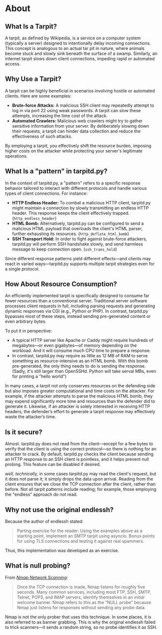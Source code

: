 # About

## What Is a Tarpit?

A tarpit, as defined by Wikipedia, is a service on a computer system (typically a server) designed to intentionally delay incoming connections. This concept is analogous to an actual tar pit in nature, where animals become stuck and slowly sink beneath the surface of a swamp. Similarly, an internet tarpit slows down client connections, impeding rapid or automated access.

## Why Use a Tarpit?

A tarpit can be highly beneficial in scenarios involving hostile or automated clients. Here are some examples:

- **Brute-force Attacks:** A malicious SSH client may repeatedly attempt to log in via port 22 using weak passwords. A tarpit can slow these attempts, increasing the time cost of the attack.
- **Automated Crawlers:** Malicious web crawlers might try to gather sensitive information from your server. By deliberately slowing down their requests, a tarpit can hinder data collection and reduce the effectiveness of such attacks.

By employing a tarpit, you effectively shift the resource burden, imposing higher costs on the attacker while protecting your server's legitimate operations.

## What Is a "pattern" in tarpitd.py?

In the context of tarpitd.py, a "pattern" refers to a specific response behavior tailored to interact with different protocols and handle various types of client connections. For instance:

- **HTTP Endless Header:** To combat a malicious HTTP client, tarpitd.py might maintain a connection by slowly transmitting an endless HTTP header. This response keeps the client effectively trapped. (`http_endless_header`)
- **HTML Bomb:** Alternatively, tarpitd.py can be configured to send a malicious HTML payload that overloads the client's HTML parser, further exhausting its resources. (`http_deflate_html_bomb`)
- **SSH Transport Hold:** In order to fight against brute-force attackers, tarpitd.py will perform SSH handshake slowly, and send harmless message to keep connection open. (`ssh_trans_hold`)

Since different response patterns yield different effects—and clients may react in varied ways—tarpitd.py supports multiple tarpit strategies even for a single protocol.

## How About Resource Consumption?

An efficiently implemented tarpit is specifically designed to consume far fewer resources than a conventional server. Traditional server software processes client requests in full, including parsing requests and generating dynamic responses via CGI (e.g., Python or PHP). In contrast, tarpitd.py bypasses most of these steps, instead sending pre-generated content or even arbitrary bytes.

To put it in perspective:

- A typical HTTP server like Apache or Caddy might require hundreds of megabytes—or even gigabytes—of memory depending on the workload. And it will consume much CPU time to prepare a response.
- In contrast, tarpitd.py may require as little as 12 MB of RAM to serve something as resource-intensive as an HTML bomb.
With this bomb pre-generated, the only thing needs to do is sending the response. (Sadly, it's still larger than OpenSSHd. Python will take serval MBs, even for printing a "hello world")

In many cases, a tarpit not only conserves resources on the defending side but also imposes greater computational and time costs on the attacker. For example, if the attacker attempts to parse the malicious HTML bomb, they may expend significantly more time and resources than the defender did to generate it. Likewise, if an attacker is solely interested in receiving HTTP headers, the defender’s effort to generate a tarpit response may effectively waste the attacker’s time.

## Is it secure?

Almost. tarpitd.py does not read from the client—except for a few bytes to verify that the client is using the correct protocol—so there is nothing for an attacker to crack. By default, tarpitd.py checks the client because sending an HTTP response to an SSH client is pointless, and it helps prevent null probing. This feature can be disabled if desired.

*well, technically,* in some cases tarpitd.py may read the client's request, but it does not parse it; it simply drops the data upon arrival. Reading from the client ensures that we close the TCP connection after the client, rather than before. Not all tarpit patterns include reading; for example, those employing the "endless" approach do not read.

## Why not use the original endlessh?

Because the author of endlessh stated:

> Parting exercise for the reader: Using the examples above as a starting point, implement an SMTP tarpit using asyncio. Bonus points for using TLS connections and testing it against real spammers.

Thus, this implementation was developed as an exercise.

## What is null probing?

From *[Nmap Network Scanning](https://nmap.org/book/vscan-technique.html)*:

> Once the TCP connection is made, Nmap listens for roughly five seconds. Many common services, including most FTP, SSH, SMTP, Telnet, POP3, and IMAP servers, identify themselves in an initial welcome banner. Nmap refers to this as the “NULL probe” because Nmap just listens for responses without sending any probe data.

Nmap is not the only prober that uses this technique. In some places, it is also referred to as banner grabbing. This is why the original endlessh failed to trick scanners—it sends a random string, so no probe identifies it as SSH.